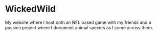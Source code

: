 # WickedWild
My website where I host both an NFL based game with my friends and a passion project where I document animal species as I come across them.
